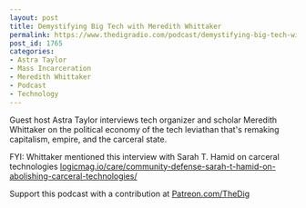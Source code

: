 ```yaml
---
layout: post
title: Demystifying Big Tech with Meredith Whittaker
permalink: https://www.thedigradio.com/podcast/demystifying-big-tech-with-meredith-whittaker/index.html
post_id: 1765
categories: 
- Astra Taylor
- Mass Incarceration
- Meredith Whittaker
- Podcast
- Technology
---
```


Guest host Astra Taylor interviews tech organizer and scholar Meredith Whittaker on the political economy of the tech leviathan that's remaking capitalism, empire, and the carceral state. 

FYI: Whittaker mentioned this interview with Sarah T. Hamid on carceral technologies 
[logicmag.io/care/community-defense-sarah-t-hamid-on-abolishing-carceral-technologies/](http://logicmag.io/care/community-defense-sarah-t-hamid-on-abolishing-carceral-technologies/)

Support this podcast with a contribution at 
[Patreon.com/TheDig](http://Patreon.com/TheDig)